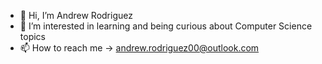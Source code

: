 - 👋 Hi, I’m Andrew Rodriguez
- 👀 I’m interested in learning and being curious about Computer Science topics
- 📫 How to reach me -> andrew.rodriguez00@outlook.com

<!---
AndrewRodriguez2325/AndrewRodriguez2325 is a ✨ special ✨ repository because its `README.md` (this file) appears on your GitHub profile.
You can click the Preview link to take a look at your changes.
--->
